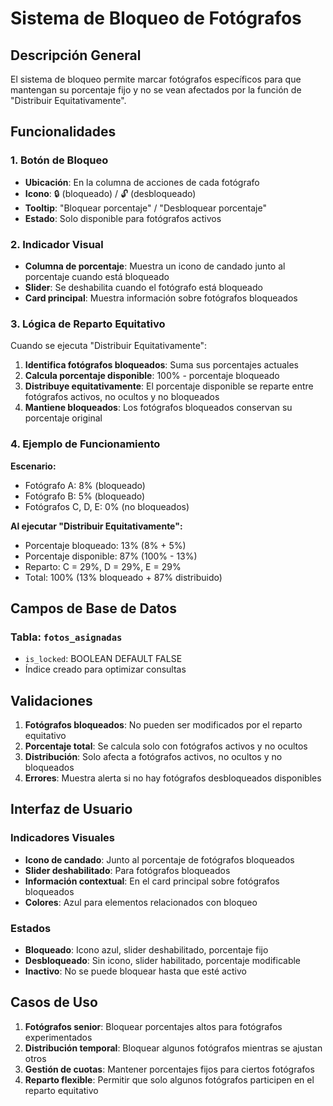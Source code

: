 # Sistema de Bloqueo de Fotógrafos

## Descripción General

El sistema de bloqueo permite marcar fotógrafos específicos para que mantengan su porcentaje fijo y no se vean afectados por la función de "Distribuir Equitativamente".

## Funcionalidades

### 1. Botón de Bloqueo
- **Ubicación**: En la columna de acciones de cada fotógrafo
- **Icono**: 🔒 (bloqueado) / 🔓 (desbloqueado)
- **Tooltip**: "Bloquear porcentaje" / "Desbloquear porcentaje"
- **Estado**: Solo disponible para fotógrafos activos

### 2. Indicador Visual
- **Columna de porcentaje**: Muestra un icono de candado junto al porcentaje cuando está bloqueado
- **Slider**: Se deshabilita cuando el fotógrafo está bloqueado
- **Card principal**: Muestra información sobre fotógrafos bloqueados

### 3. Lógica de Reparto Equitativo

Cuando se ejecuta "Distribuir Equitativamente":

1. **Identifica fotógrafos bloqueados**: Suma sus porcentajes actuales
2. **Calcula porcentaje disponible**: 100% - porcentaje bloqueado
3. **Distribuye equitativamente**: El porcentaje disponible se reparte entre fotógrafos activos, no ocultos y no bloqueados
4. **Mantiene bloqueados**: Los fotógrafos bloqueados conservan su porcentaje original

### 4. Ejemplo de Funcionamiento

**Escenario:**
- Fotógrafo A: 8% (bloqueado)
- Fotógrafo B: 5% (bloqueado)  
- Fotógrafos C, D, E: 0% (no bloqueados)

**Al ejecutar "Distribuir Equitativamente":**
- Porcentaje bloqueado: 13% (8% + 5%)
- Porcentaje disponible: 87% (100% - 13%)
- Reparto: C = 29%, D = 29%, E = 29%
- Total: 100% (13% bloqueado + 87% distribuido)

## Campos de Base de Datos

### Tabla: `fotos_asignadas`
- `is_locked`: BOOLEAN DEFAULT FALSE
- Índice creado para optimizar consultas

## Validaciones

1. **Fotógrafos bloqueados**: No pueden ser modificados por el reparto equitativo
2. **Porcentaje total**: Se calcula solo con fotógrafos activos y no ocultos
3. **Distribución**: Solo afecta a fotógrafos activos, no ocultos y no bloqueados
4. **Errores**: Muestra alerta si no hay fotógrafos desbloqueados disponibles

## Interfaz de Usuario

### Indicadores Visuales
- **Icono de candado**: Junto al porcentaje de fotógrafos bloqueados
- **Slider deshabilitado**: Para fotógrafos bloqueados
- **Información contextual**: En el card principal sobre fotógrafos bloqueados
- **Colores**: Azul para elementos relacionados con bloqueo

### Estados
- **Bloqueado**: Icono azul, slider deshabilitado, porcentaje fijo
- **Desbloqueado**: Sin icono, slider habilitado, porcentaje modificable
- **Inactivo**: No se puede bloquear hasta que esté activo

## Casos de Uso

1. **Fotógrafos senior**: Bloquear porcentajes altos para fotógrafos experimentados
2. **Distribución temporal**: Bloquear algunos fotógrafos mientras se ajustan otros
3. **Gestión de cuotas**: Mantener porcentajes fijos para ciertos fotógrafos
4. **Reparto flexible**: Permitir que solo algunos fotógrafos participen en el reparto equitativo 